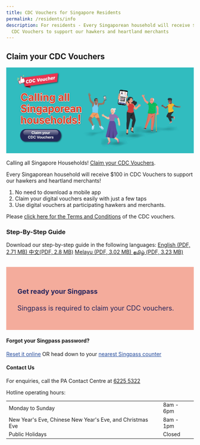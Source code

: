 ```yaml
---
title: CDC Vouchers for Singapore Residents
permalink: /residents/info
description: For residents - Every Singaporean household will receive $100 in
  CDC Vouchers to support our hawkers and heartland merchants
---
```

## Claim your CDC Vouchers

[	![Alt text for image on Isomer site](/images/residents/resident-banner.jpg)](https://signup.redeem.gov.sg/campaign_df2e6812-0192-491e-b1cc-d9887600639e)

Calling all Singapore Households! [Claim your CDC Vouchers](https://signup.redeem.gov.sg/campaign_df2e6812-0192-491e-b1cc-d9887600639e?lang=en-GB).

Every Singaporean household will receive $100 in CDC Vouchers to support our hawkers and heartland merchants!

1. No need to download a mobile app
2. Claim your digital vouchers easily with just a few taps
3. Use digital vouchers at participating hawkers and merchants.

Please <a href="/about/terms-and-conditions-for-cdc-vouchers">click here for the Terms and Conditions</a> of the CDC vouchers. 

### Step-By-Step Guide
Download our step-by-step guide in the following languages:
[English (PDF, 2.71 MB) ](/files/Residents%20-%20English.pdf)
[中文(PDF, 2.8 MB)](/files/Residents%20-%20Chinese.pdf)
[Melayu (PDF, 3.02 MB) ](/files/Residents%20-%20Malay.pdf)
[தமிழ் (PDF, 3.23 MB) ](/files/Residents%20-%20Tamil.pdf)


<br>
<div style="font-size:18px;color:rgb(37, 36, 92); background-color:#f4ac9c; padding:30px">	
<h4><strong>Get ready your Singpass</strong></h4>
<p>Singpass is required to claim your CDC vouchers.</p>
</div>

#### Forgot your Singpass password?
<p><a href="http://www.singpass.gov.sg/singpass/onlineresetpassword/userdetail" style="color:#22499B">Reset it online</a> OR head down to your <a href="http://www.singpass.gov.sg/singpass/common/counter" style="color:#22499B">nearest Singpass counter </a></p>


#### Contact Us

For enquiries, call the PA Contact Centre at <a href="tel:6225 5322">6225 5322</a>

Hotline operating hours:

|  |  |
| -------- | -------- |
| Monday to Sunday | 8am - 6pm |
| New Year's Eve, Chinese New Year's Eve, and Christmas Eve | 8am - 1pm |
| Public Holidays | Closed |
